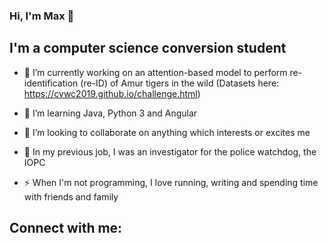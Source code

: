### Hi, I'm Max 👋

## I'm a computer science conversion student

- 🔭  I’m currently working on an attention-based model to perform re-identification (re-ID) of Amur tigers in the wild (Datasets here: https://cvwc2019.github.io/challenge.html)

- 🌱  I’m learning Java, Python 3 and Angular

- 👯  I’m looking to collaborate on anything which interests or excites me

- :cop: In my previous job, I was an investigator for the police watchdog, the IOPC

- ⚡ When I'm not programming, I love running, writing and spending time with friends and family

## Connect with me:
